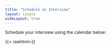 ```yaml
---
title: "Schedule an Interview"
layout: single
wideLayout: true
---
```


Schedule your interview using the calendar below:

{{< rawhtml>}}
    <!-- Cal inline embed code begins -->
    <script type="text/javascript">
        (function (C, A, L) { let p = function (a, ar) { a.q.push(ar); }; let d = C.document; C.Cal = C.Cal || function () { let cal = C.Cal; let ar = arguments; if (!cal.loaded) { cal.ns = {}; cal.q = cal.q || []; d.head.appendChild(d.createElement("script")).src = A; cal.loaded = true; } if (ar[0] === L) { const api = function () { p(api, arguments); }; const namespace = ar[1]; api.q = api.q || []; if (typeof namespace === "string") { cal.ns[namespace] = cal.ns[namespace] || api; p(cal.ns[namespace], ar); p(cal, ["initNamespace", namespace]); } else p(cal, ar); return; } p(cal, ar); }; })(window, "https://app.cal.com/embed/embed.js", "init");
        Cal("init", "interviews", { origin: "https://cal.com" });

        Cal.ns.interviews("inline", {
            elementOrSelector: "#my-cal-inline",
            calLink: "newth/interview",
            layout: "month_view"
        });

        Cal.ns.interviews("ui", { "theme": "light", "styles": { "branding": { "brandColor": "#1D2565" } }, "hideEventTypeDetails": false, "layout": "month_view" });
    </script>
    <!-- Cal inline embed code ends -->

    <div style="width:100%;height:60vh;overflow:scroll" id="my-cal-inline"></div>
    {{< /rawhtml>}}